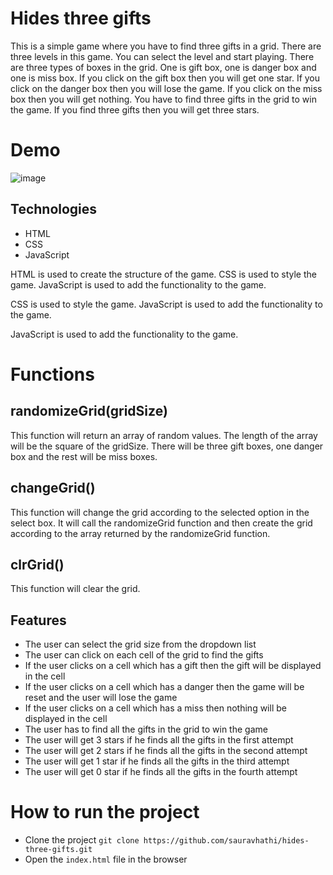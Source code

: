 # Hides three gifts

This is a simple game where you have to find three gifts in a grid. There are three levels in this game. You can select the level and start playing. There are three types of boxes in the grid. One is gift box, one is danger box and one is miss box. If you click on the gift box then you will get one star. If you click on the danger box then you will lose the game. If you click on the miss box then you will get nothing. You have to find three gifts in the grid to win the game. If you find three gifts then you will get three stars.

# Demo


![image](https://user-images.githubusercontent.com/84177920/198501831-0a3eb329-8121-4cc3-b3f1-89745e669115.png)

## Technologies

- HTML
- CSS
- JavaScript

HTML is used to create the structure of the game. CSS is used to style the game. JavaScript is used to add the functionality to the game.

CSS is used to style the game. JavaScript is used to add the functionality to the game.

JavaScript is used to add the functionality to the game.

# Functions

## randomizeGrid(gridSize)

This function will return an array of random values. The length of the array will be the square of the gridSize. There will be three gift boxes, one danger box and the rest will be miss boxes.

## changeGrid()

This function will change the grid according to the selected option in the select box. It will call the randomizeGrid function and then create the grid according to the array returned by the randomizeGrid function.

## clrGrid()

This function will clear the grid.

## Features

- The user can select the grid size from the dropdown list
- The user can click on each cell of the grid to find the gifts
- If the user clicks on a cell which has a gift then the gift will be displayed in the cell
- If the user clicks on a cell which has a danger then the game will be reset and the user will lose the game
- If the user clicks on a cell which has a miss then nothing will be displayed in the cell
- The user has to find all the gifts in the grid to win the game
- The user will get 3 stars if he finds all the gifts in the first attempt
- The user will get 2 stars if he finds all the gifts in the second attempt
- The user will get 1 star if he finds all the gifts in the third attempt
- The user will get 0 star if he finds all the gifts in the fourth attempt

# How to run the project

- Clone the project `git clone https://github.com/sauravhathi/hides-three-gifts.git`
- Open the `index.html` file in the browser



